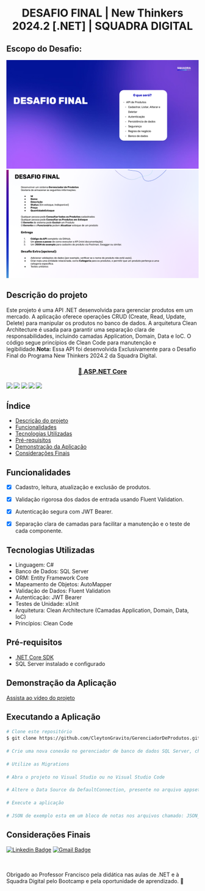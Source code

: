 <h1 align="center">
    DESAFIO FINAL | New Thinkers 2024.2 [.NET] | SQUADRA DIGITAL
</h1>

## Escopo do Desafio:
![Introdução ao Desafio](Imagens/1.png)
![Introdução ao Desafio](Imagens/2.png)


## Descrição do projeto

Este projeto é uma API .NET desenvolvida para gerenciar produtos em um mercado. A aplicação oferece operações CRUD (Create, Read, Update, Delete) para manipular os produtos no banco de dados. A arquitetura Clean Architecture é usada para garantir uma separação clara de responsabilidades, incluindo camadas Application, Domain, Data e IoC. O código segue princípios de Clean Code para manutenção e legibilidade.**Nota:** Essa API foi desenvolvida Exclusivamente para o Desafio Final do Programa New Thinkers 2024.2 da Squadra Digital.<br/>

<h3 align="center">
    <a href="https://learn.microsoft.com/pt-br/aspnet/core/introduction-to-aspnet-core?view=aspnetcore-7.0">🔗 ASP.NET Core</a>
</h3>

<h4>
    <img src="https://img.shields.io/badge/testes-1%20aprovados%2C%200%20falhas-green" />
    <img src="https://img.shields.io/badge/versão-v1.0.0-blue" />
    <img src="https://img.shields.io/badge/último%20atualização-dezembro%202024-red" />
    <img src="https://img.shields.io/badge/linguagem-c%23-orange" />
    <img src="https://img.shields.io/badge/plataforma-asp.net%20core-orange" />
</h4>


## Índice
<ul>
  <li><a href="#descrição-do-projeto">Descrição do projeto</a></li>
  <li><a href="#funcionalidades">Funcionalidades</a></li>
  <li><a href="#tecnologias-utilizadas">Tecnologias Utilizadas</a></li>
  <li><a href="#pré-requisitos">Pré-requisitos</a></li>
  <li><a href="#demonstração-da-aplicação">Demonstração da Aplicação</a></li>
  <li><a href="#considerações-finais">Considerações Finais</a></li>
</ul>


## Funcionalidades

- [x] Cadastro, leitura, atualização e exclusão de produtos.
- [x] Validação rigorosa dos dados de entrada usando Fluent Validation.
- [x] Autenticação segura com JWT Bearer.
- [x] Separação clara de camadas para facilitar a manutenção e o teste de cada componente.


## Tecnologias Utilizadas

- Linguagem: C#
- Banco de Dados: SQL Server
- ORM: Entity Framework Core
- Mapeamento de Objetos: AutoMapper
- Validação de Dados: Fluent Validation
- Autenticação: JWT Bearer
- Testes de Unidade: xUnit
- Arquitetura: Clean Architecture (Camadas Application, Domain, Data, IoC)
- Princípios: Clean Code


## Pré-requisitos

- [.NET Core SDK](https://dotnet.microsoft.com/download)
- SQL Server instalado e configurado


## Demonstração da Aplicação

[Assista ao vídeo do projeto](video/demo.mp4)

## Executando a Aplicação

```bash
# Clone este repositório
$ git clone https://github.com/CleytonGravito/GerenciadorDeProdutos.git

# Crie uma nova conexão no gerenciador de banco de dados SQL Server, chamada "nome da sua máquina" + "\SQLEXPRESS"

# Utilize as Migrations

# Abra o projeto no Visual Studio ou no Visual Studio Code

# Altere o Data Source da DefaultConnection, presente no arquivo appsettings.json, para "nome da sua máquina" + "\\SQLEXPRESS"

# Execute a aplicação

# JSON de exemplo esta em um bloco de notas nos arquivos chamado: JSON_de_Exemplo
```


## Considerações Finais

[![Linkedin Badge](https://img.shields.io/badge/-Cleyton-blue?style=flat-square&logo=Linkedin&logoColor=white&link=https://www.linkedin.com/in/CleytonGravito/)](https://www.linkedin.com/in/CleytonGravito/) 
[![Gmail Badge](https://img.shields.io/badge/-Cleytong122@gmail.com-c14438?style=flat-square&logo=Gmail&logoColor=white&link=mailto:Cleytong122@gmail.com)](mailto:Cleytong122@gmail.com)

<br/><br/>
Obrigado ao Professor Francisco pela didática nas aulas de .NET e à Squadra Digital pelo Bootcamp e pela oportunidade de aprendizado. 🚀
<br/><br/>

